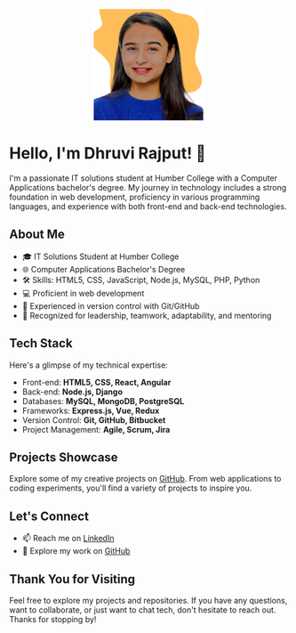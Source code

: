 <div align="center">
  <img src="https://github.com/DhruviRajput12/DhruviRajput12/blob/main/Untitled%20design.png" alt="Dhruvi Rajput" width="200"/>
</div>

# Hello, I'm Dhruvi Rajput! 👋

I'm a passionate IT solutions student at Humber College with a Computer Applications bachelor's degree. My journey in technology includes a strong foundation in web development, proficiency in various programming languages, and experience with both front-end and back-end technologies.

## About Me

- 🎓 IT Solutions Student at Humber College
- 🌐 Computer Applications Bachelor's Degree
- 🛠️ Skills: HTML5, CSS, JavaScript, Node.js, MySQL, PHP, Python
- 💻 Proficient in web development
- 🔄 Experienced in version control with Git/GitHub
- 🌟 Recognized for leadership, teamwork, adaptability, and mentoring

## Tech Stack

Here's a glimpse of my technical expertise:

- Front-end: **HTML5, CSS, React, Angular**
- Back-end: **Node.js, Django**
- Databases: **MySQL, MongoDB, PostgreSQL**
- Frameworks: **Express.js, Vue, Redux**
- Version Control: **Git, GitHub, Bitbucket**
- Project Management: **Agile, Scrum, Jira**

## Projects Showcase

Explore some of my creative projects on [GitHub](https://github.com/DhruviRajput12). From web applications to coding experiments, you'll find a variety of projects to inspire you.

## Let's Connect

- 📫 Reach me on [LinkedIn](https://www.linkedin.com/in/dhruvi-rajput/)
- 💼 Explore my work on [GitHub](https://github.com/DhruviRajput12)

## Thank You for Visiting

Feel free to explore my projects and repositories. If you have any questions, want to collaborate, or just want to chat tech, don't hesitate to reach out. Thanks for stopping by!

